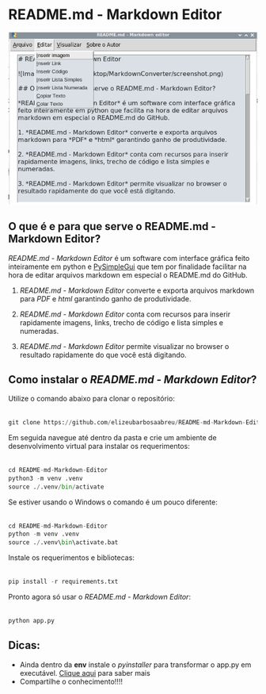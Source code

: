 # README.md - Markdown Editor

![Imagem](screenshot.png) 

## O que é e para que serve o README.md - Markdown Editor?

*README.md - Markdown Editor* é um software com interface gráfica feito inteiramente em python e [PySimpleGui](https://github.com/PySimpleGUI/PySimpleGUI) que tem por finalidade facilitar na hora de editar arquivos markdown em especial o README.md do GitHub.

1. *README.md - Markdown Editor* converte e exporta arquivos markdown para *PDF* e *html* garantindo ganho de produtividade.

2. *README.md - Markdown Editor* conta com recursos para inserir rapidamente imagens, links, trecho de código e lista simples e numeradas.

3. *README.md - Markdown Editor* permite visualizar no browser o resultado rapidamente do que você está digitando.  

## Como instalar o *README.md - Markdown Editor*?

Utilize o comando abaixo para clonar o repositório:
 
~~~python

git clone https://github.com/elizeubarbosaabreu/README-md-Markdown-Editor.git

~~~
 
Em seguida navegue até dentro da pasta e crie um ambiente de desenvolvimento virtual para instalar os requerimentos:
 
~~~python

cd README-md-Markdown-Editor
python3 -m venv .venv
source ./.venv/bin/activate

~~~

Se estiver usando o Windows o comando é um pouco diferente:

~~~python

cd README-md-Markdown-Editor
python -m venv .venv
source ./.venv\bin\activate.bat

~~~

Instale os requerimentos e bibliotecas:
 
~~~python

pip install -r requirements.txt

~~~
 
Pronto agora só usar o *README.md - Markdown Editor*:
 
~~~python

python app.py

~~~
 

## Dicas:
* Ainda dentro da **env** instale o *pyinstaller* para transformar o app.py em executável. [Clique aqui](http://www.pyinstaller.org/) para saber mais
* Compartilhe o conhecimento!!!!
